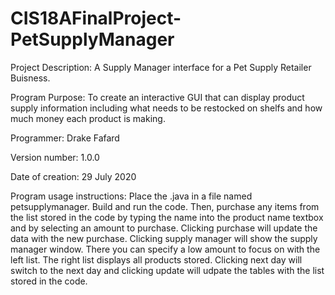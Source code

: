 # CIS18AFinalProject-PetSupplyManager
Project Description: A Supply Manager interface for a Pet Supply Retailer Buisness.

Program Purpose: To create an interactive GUI that can display product supply information including what needs to be restocked on shelfs and how much money each product is making.

Programmer: Drake Fafard

Version number: 1.0.0

Date of creation: 29 July 2020

Program usage instructions: Place the .java in a file named petsupplymanager. Build and run the code. Then, purchase any items from the list stored in the code by typing the name into the product name textbox and by selecting an amount to purchase. Clicking purchase will update the data with the new purchase. Clicking supply manager will show the supply manager window. There you can specify a low amount to focus on with the left list. The right list displays all products stored. Clicking next day will switch to the next day and clicking update will udpate the tables with the list stored in the code.
